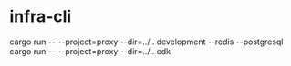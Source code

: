 # infra-cli

cargo run -- --project=proxy --dir=../.. development --redis --postgresql
cargo run -- --project=proxy --dir=../.. cdk

